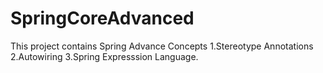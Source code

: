 # SpringCoreAdvanced
This project contains 
Spring Advance Concepts
1.Stereotype Annotations
2.Autowiring 
3.Spring Expresssion Language.
